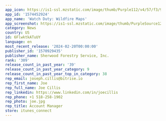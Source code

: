 ```yaml
---
app_icon: https://is1-ssl.mzstatic.com/image/thumb/Purple112/v4/57/f3/9b/57f39b77-8b07-ca18-ce41-eaf36c967e83/AppIcon-0-0-1x_U007epad-0-85-220.png/1024x1024bb.png
app_id: '1574452924'
app_name: 'Watch Duty: Wildfire Maps'
app_screenshot: https://is1-ssl.mzstatic.com/image/thumb/PurpleSource126/v4/00/4c/1c/004c1cfa-d926-70ae-843e-7af96e85d590/7549cce1-eb2c-46cb-869d-b7e8f9a2deb0_Screen_1.png/1284x2778bb.png
category: News
country: US
id: 6FlwktkATuUY
language: en
most_recent_release: '2024-02-20T00:00:00'
publisher_id: '1570929435'
publisher_name: Sherwood Forestry Service, Inc.
rank: '309'
release_count_in_past_year: '39'
release_count_in_past_year_category: 9
release_count_in_past_year_top_in_category: 38
rep_email: joseph.cillis@bitrise.io
rep_first_name: Joe
rep_full_name: Joe Cillis
rep_linkedin: https://www.linkedin.com/in/joecillis
rep_phone: +1 518-258-1902
rep_photo: joe.jpg
rep_title: Account Manager
store: itunes_connect
---
```

